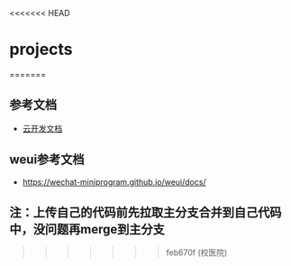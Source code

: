<<<<<<< HEAD
# projects
=======
## 参考文档
- [云开发文档](https://developers.weixin.qq.com/miniprogram/dev/wxcloud/basis/getting-started.html)

## weui参考文档
-  https://wechat-miniprogram.github.io/weui/docs/

## 注：上传自己的代码前先拉取主分支合并到自己代码中，没问题再merge到主分支

>>>>>>> feb670f (校医院)

